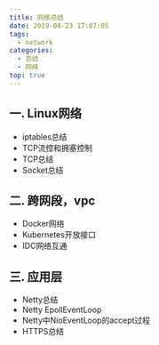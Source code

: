 ```yaml
---
title: 网络总结
date: 2019-08-23 17:07:05
tags:
  - network
categories:
  - 总结  
  - 网络
top: true  
---
```


<p></p>
<!-- more -->

## 一. Linux网络
+ iptables总结
+ TCP流控和拥塞控制
+ TCP总结
+ Socket总结


## 二. 跨网段，vpc
+ Docker网络
+ Kubernetes开放接口   
+ IDC网络互通

## 三. 应用层
+ Netty总结
+ Netty EpollEventLoop
+ Netty中NioEventLoop的accept过程
+ HTTPS总结

